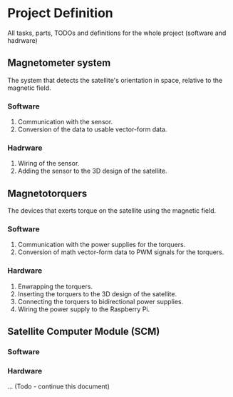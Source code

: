 # Project Definition
All tasks, parts, TODOs and definitions for the whole project (software and hadrware)

## Magnetometer system
The system that detects the satellite's orientation in space, relative to the magnetic field.

### Software
1. Communication with the sensor.
2. Conversion of the data to usable vector-form data.

### Hadrware
1. Wiring of the sensor.
2. Adding the sensor to the 3D design of the satellite.

## Magnetotorquers
The devices that exerts torque on the satellite using the magnetic field.

### Software
1. Communication with the power supplies for the torquers.
2. Conversion of math vector-form data to PWM signals for the torquers.

### Hardware
1. Enwrapping the torquers.
2. Inserting the torquers to the 3D design of the satellite.
3. Connecting the torquers to bidirectional power supplies.
4. Wiring the power supply to the Raspberry Pi.

## Satellite Computer Module (SCM)

### Software

### Hardware

... (Todo - continue this document)